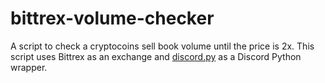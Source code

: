 # bittrex-volume-checker
A script to check a cryptocoins sell book volume until the price is 2x. This script uses Bittrex as an exchange and [discord.py](https://github.com/Rapptz/discord.py) as a Discord Python wrapper.
